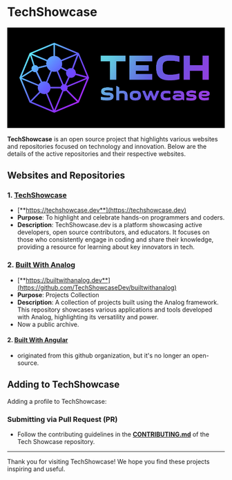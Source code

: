 # TechShowcase

![TechShowcase](/profile/techshowcase-logo.jpg)

**TechShowcase** is an open source project that highlights various websites and repositories focused on technology and innovation. Below are the details of the active repositories and their respective websites.

## Websites and Repositories

### 1. [TechShowcase](https://github.com/TechShowcaseDev/techshwocase)
- [**https://techshowcase.dev**](https://techshowcase.dev)
- **Purpose**: To highlight and celebrate hands-on programmers and coders.
- **Description**: TechShowcase.dev is a platform showcasing active developers, open source contributors, and educators. It focuses on those who consistently engage in coding and share their knowledge, providing a resource for learning about key innovators in tech.

### 2. [Built With Analog](https://builtwithanalog.dev)
- [**https://builtwithanalog.dev**](https://github.com/TechShowcaseDev/builtwithanalog)
- **Purpose**: Projects Collection
- **Description**: A collection of projects built using the Analog framework. This repository showcases various applications and tools developed with Analog, highlighting its versatility and power.
- Now a public archive.

#### 2. [Built With Angular](https://builtwithangular.dev)
- originated from this github organization, but it's no longer an open-source.

## Adding to TechShowcase

Adding a profile to TechShowcase:

### Submitting via Pull Request (PR)

- Follow the contributing guidelines in the [**CONTRIBUTING.md**](https://github.com/TechShowcaseDev/techshowcase/blob/main/CONTRIBUTING.md) of the Tech Showcase repository.

---

Thank you for visiting TechShowcase! We hope you find these projects inspiring and useful.